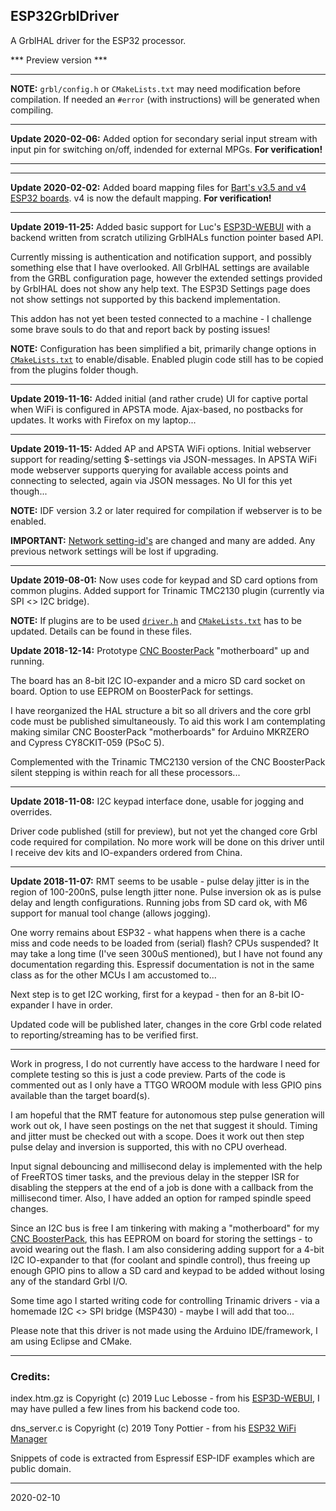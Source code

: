 ## ESP32GrblDriver

A GrblHAL driver for the ESP32 processor.

*** Preview version ***

---

__NOTE:__ `grbl/config.h` or `CMakeLists.txt` may need modification before compilation. If needed an `#error` (with instructions) will be generated when compiling.

---

__Update 2020-02-06:__ Added option for secondary serial input stream with input pin for switching on/off, indended for external MPGs. **For verification!**

---

---

__Update 2020-02-02:__ Added board mapping files for [Bart's v3.5 and v4 ESP32 boards](http://www.buildlog.net/blog/). v4 is now the default mapping. **For verification!** 

---

__Update 2019-11-25:__ Added basic support for Luc's [ESP3D-WEBUI](https://github.com/luc-github/ESP3D-webui) with a backend written from scratch utilizing GrblHALs function pointer based API.

Currently missing is authentication and notification support, and possibly something else that I have overlooked. All GrblHAL settings are available from the GRBL configuration page, however the extended settings provided by GrblHAL does not show any help text. The ESP3D Settings page does not show settings not supported by this backend implementation.

This addon has not yet been tested connected to a machine - I challenge some brave souls to do that and report back by posting issues!

__NOTE:__ Configuration has been simplified a bit, primarily change options in [`CMakeLists.txt`](https://github.com/terjeio/grblHAL/blob/master/drivers/ESP32/CMakeLists.txt) to enable/disable. Enabled plugin code still has to be copied from the plugins folder though.

---

__Update 2019-11-16:__ Added initial \(and rather crude\) UI for captive portal when WiFi is configured in APSTA mode. Ajax-based, no postbacks for updates. It works with Firefox on my laptop...

---

__Update 2019-11-15:__ Added AP and APSTA WiFi options. Initial webserver support for reading/setting $-settings via JSON-messages. In APSTA WiFi mode webserver supports querying for available access points and connecting to selected, again via JSON messages. No UI for this yet though...

__NOTE:__ IDF version 3.2 or later required for compilation if webserver is to be enabled.

__IMPORTANT:__ [Network setting-id's](https://github.com/terjeio/grblHAL/wiki/Additional-or-extended-settings) are changed and many are added. Any previous network settings will be lost if upgrading.

---

__Update 2019-08-01:__ Now uses code for keypad and SD card options from common plugins. Added support for Trinamic TMC2130 plugin (currently via SPI <> I2C bridge).

__NOTE:__ If plugins are to be used [`driver.h`](https://github.com/terjeio/grblHAL/blob/master/drivers/ESP32/driver.h) and [`CMakeLists.txt`](https://github.com/terjeio/grblHAL/blob/master/drivers/ESP32/CMakeLists.txt) has to be updated. Details can be found in these files.


__Update 2018-12-14:__ Prototype [CNC BoosterPack](https://github.com/terjeio/CNC_Boosterpack) "motherboard" up and running.

The board has an 8-bit I2C IO-expander and a micro SD card socket on board. Option to use EEPROM on BoosterPack for settings.

I have reorganized the HAL structure a bit so all drivers and the core grbl code must be published simultaneously.
To aid this work I am contemplating making similar CNC BoosterPack "motherboards" for Arduino MKRZERO and Cypress CY8CKIT-059 (PSoC 5).

Complemented with the Trinamic TMC2130 version of the CNC BoosterPack silent stepping is within reach for all these processors... 

---

__Update 2018-11-08:__ I2C keypad interface done, usable for jogging and overrides.

Driver code published \(still for preview\), but not yet the changed core Grbl code required for compilation. No more work will be done on this driver until I receive dev kits and IO-expanders ordered from China.

--- 

__Update 2018-11-07:__ RMT seems to be usable - pulse delay jitter is in the region of 100-200nS, pulse length jitter none. Pulse inversion ok as is pulse delay and length configurations. Running jobs from SD card ok, with M6 support for manual tool change \(allows jogging\).

One worry remains about ESP32 - what happens when there is a cache miss and code needs to be loaded from \(serial\) flash? CPUs suspended? It may take a long time \(I've seen 300uS mentioned\), but I have not found any documentation regarding this. Espressif documentation is not in the same class as for the other MCUs I am accustomed to...

Next step is to get I2C working, first for a keypad - then for an 8-bit IO-expander I have in order.

Updated code will be published later, changes in the core Grbl code related to reporting/streaming has to be verified first. 

---

Work in progress, I do not currently have access to the hardware I need for complete testing so this is just a code preview.
Parts of the code is commented out as I only have a TTGO WROOM module with less GPIO pins available than the target board\(s\).

I am hopeful that the RMT feature for autonomous step pulse generation will work out ok, I have seen postings on the net that suggest it should. Timing and jitter must be checked out with a scope. Does it work out then step pulse delay and inversion is supported, this with no CPU overhead.

Input signal debouncing and millisecond delay is implemented with the help of FreeRTOS timer tasks, and the previous delay in the stepper ISR for disabling the steppers at the end of a job is done with a callback from the millisecond timer. Also, I have added an option for ramped spindle speed changes.

Since an I2C bus is free I am tinkering with making a "motherboard" for my [CNC BoosterPack](https://github.com/terjeio/CNC_Boosterpack), this has EEPROM on board for storing the settings - to avoid wearing out the flash. I am also considering adding support for a 4-bit I2C IO-expander to that (for coolant and spindle control), thus freeing up enough GPIO pins to allow a SD card and keypad to be added without losing any of the standard Grbl I/O.

Some time ago I started writing code for controlling Trinamic drivers - via a homemade I2C <> SPI bridge (MSP430) - maybe I will add that too...

Please note that this driver is not made using the Arduino IDE/framework, I am using Eclipse and CMake.

---

### Credits:

index.htm.gz is Copyright (c) 2019 Luc Lebosse - from his [ESP3D-WEBUI](https://github.com/luc-github/ESP3D-webui), I may have pulled a few lines from his backend code too.

dns_server.c is Copyright (c) 2019 Tony Pottier - from his [ESP32 WiFi Manager](https://github.com/tonyp7/esp32-wifi-manager) 

Snippets of code is extracted from Espressif ESP-IDF examples which are public domain.

---
2020-02-10
